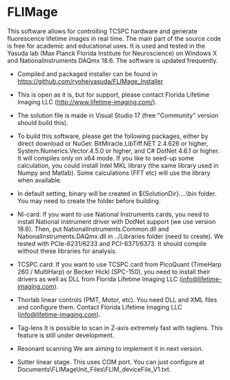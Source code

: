 # FLIMage
This software allows for controlling TCSPC hardware and generate fluorescence lifetime images in real time. The main part of the source code is free for academic and educational uses. It is used and tested in the Yasuda lab (Max Planck Florida Institute for Neuroscience) on Windows X and NationalInstruments DAQmx 18.6. The software is updated frequently. 

* Compiled and packaged installer can be found in https://github.com/ryoheiyasuda/FLIMage_Installer

* This is open as it is, but for support, please contact Florida Lifetime Imaging LLC (http://www.lifetime-imaging.com/).

* The solution file is made in Visual Studio 17 (free "Community" version should build this).

* To build this software, please get the following packages, either by direct download or NuGet: BitMiracle.LibTiff.NET 2.4.626 or higher, System.Numerics.Vector.4.5.0 or higher, and C# DotNet 4.6.1 or higher. It will compiles only on x64 mode. If you like to seed-up some calculation, you could install Intel MKL library (the same library used in Numpy and Matlab). Some calculations (FFT etc) will use the library when available.

* In default setting, binary will be created in ${SolutionDir}..\..\bin folder. You may need to create the folder before building.

* NI-card: If you want to use National Instruments cards, you need to install National instrument driver with DotNet support (we use version 18.6). Then, put NationalInstruments.Common.dll and NationalInstruments.DAQmx.dll in ../Libraries folder (need to create). We tested with PCIe-6231/6233 and PCI-6371/6373. It should compile without these libraries for analysis. 

* TCSPC card: If you want to use TCSPC card from PicoQuant (TimeHarp 260 / MultiHarp) or Becker Hickl (SPC-150), you need to install their drivers as well as DLL from Florida Lifetime Imaging LLC (info@lifetime-imaging.com).

* Thorlab linear controls (PMT, Motor, etc).
You need DLL and XML files and configure them. Contact Florida Lifetime Imaging LLC (info@lifetime-imaging.com).

* Tag-lens
It is possible to scan in Z-axis extremely fast with taglens. This feature is still under development.

* Resonant scanning
We are aiming to implement it in next version.

* Sutter linear stage.
This uses COM port. You can just configure at Documents\FLIMage\Init_Files\FLIM_deviceFile_V1.txt.


